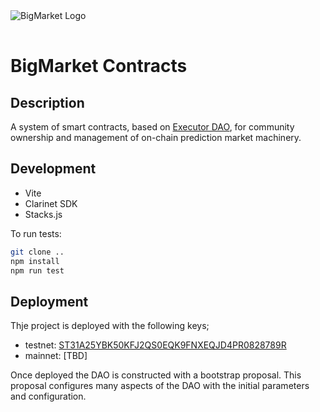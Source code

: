 <img src="https://brightblock.org/logo/bm-logo-kight-blue.png" alt="BigMarket Logo" style="width: auto; max-width: 500px; display: inline-block; margin: 1rem auto;align:left;" />

# BigMarket Contracts

## Description

A system of smart contracts, based on [Executor DAO](https://github.com/Clarity-Innovation-Lab/executor-dao),
for community ownership and management of on-chain prediction market machinery.

## Development

- Vite
- Clarinet SDK
- Stacks.js

To run tests:

```bash
git clone ..
npm install
npm run test
```

## Deployment

Thje project is deployed with the following keys;

- testnet: [ST31A25YBK50KFJ2QS0EQK9FNXEQJD4PR0828789R](https://explorer.hiro.so/address/ST31A25YBK50KFJ2QS0EQK9FNXEQJD4PR0828789R?chain=testnet)
- mainnet: [TBD]

Once deployed the DAO is constructed with a bootstrap proposal. This proposal configures many aspects of the DAO with the initial
parameters and configuration.
